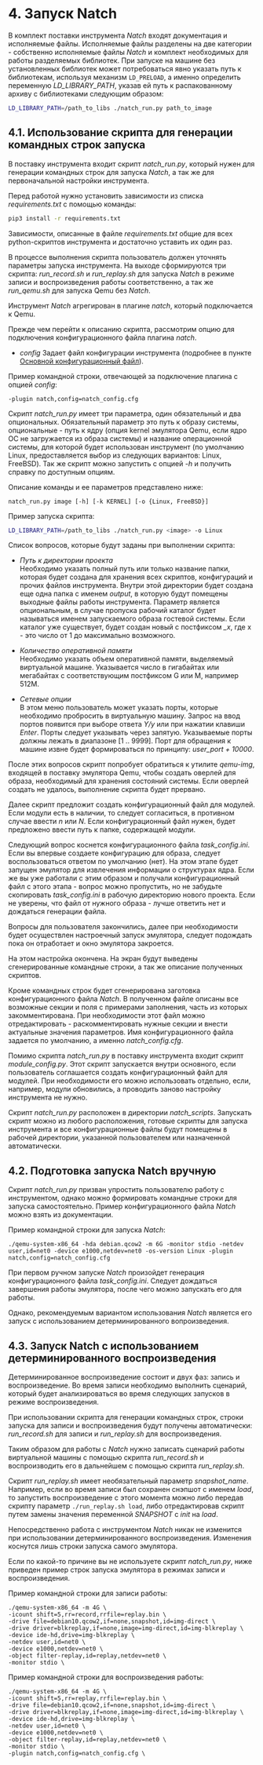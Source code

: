 <div style="page-break-before:always;">
</div>

# <a name="natch_run_main"></a>4. Запуск Natch

В комплект поставки инструмента *Natch* входят документация и исполняемые файлы. Исполняемые файлы разделены на две категории - собственно исполняемые файлы *Natch* и комплект необходимых для работы разделяемых библиотек. При запуске на машине без установленных библиотек может потребоваться явно указать путь к библиотекам, используя механизм `LD_PRELOAD`, а именно определить переменную *LD_LIBRARY_PATH*, указав ей путь к распакованному архиву с библиотеками следующим образом:   
```bash
LD_LIBRARY_PATH=/path_to_libs ./natch_run.py path_to_image
```

## <a name="natch_run_script"></a>4.1. Использование скрипта для генерации командных строк запуска

В поставку инструмента входит скрипт *natch_run.py*, который нужен для генерации командных строк для запуска *Natch*, а так же для первоначальной настройки инструмента.

Перед работой нужно установить зависимости из списка *requirements.txt* с помощью команды:
```bash
pip3 install -r requirements.txt
```
Зависимости, описанные в файле *requirements.txt* общие для всех python-скриптов инструмента и достаточно уставить их один раз.

В процессе выполнения скрипта пользователь должен уточнять параметры запуска инструмента. На выходе сформируются три скрипта: *run_record.sh* и *run_replay.sh* для запуска *Natch* в режиме записи и
воспроизведения работы соответственно, а так же *run_qemu.sh* для запуска Qemu без *Natch*.

Инструмент *Natch* агрегирован в плагине *natch*, который подключается к Qemu.

Прежде чем перейти к описанию скрипта, рассмотрим опцию для подключения конфигурационного файла плагина *natch*.
- *config*
Задает файл конфигурации инструмента (подробнее в пункте [Основной конфигурационный файл](3_configs.md#main_config)).

Пример командной строки, отвечающей за подключение плагина с опцией *config*:
```
-plugin natch,config=natch_config.cfg
```
Скрипт *natch_run.py* имеет три параметра, один обязательный и два опциональных. Обязательный параметр это путь к образу системы, опциональные - путь к ядру (опция kernel эмулятора Qemu, если ядро ОС не загружается из образа системы) и название операционной системы, для которой будет использован инструмент (по умолчанию Linux, предоставляется выбор из следующих вариантов: Linux, FreeBSD). Так же скрипт можно запустить с опцией *-h* и получить справку по доступным опциям.

Описание команды и ее параметров представлено ниже:
```text
natch_run.py image [-h] [-k KERNEL] [-o {Linux, FreeBSD}]
```
Пример запуска скрипта:
```bash
LD_LIBRARY_PATH=/path_to_libs ./natch_run.py <image> -o Linux
```

Список вопросов, которые будут заданы при выполнении скрипта:
- *Путь к директории проекта* \
Необходимо указать полный путь или только название папки, которая будет создана для хранения всех скриптов, конфигураций и прочих файлов инструмента.
Внутри этой директории будет создана еще одна папка с именем *output*, в которую будут помещены выходные файлы работы инструмента.
Параметр является опциональным, в случае пропуска рабочий каталог будет называться именем запускаемого образа гостевой системы.
Если каталог уже существует, будет создан новый с постфиксом *_х*, где x - это число от 1 до максимально возможного.

- *Количество оперативной памяти* \
Необходимо указать объем оперативной памяти, выделяемый виртуальной машине. Указывается число в гигабайтах или мегабайтах с соответствующим постфиксом G или M, например 512M.

- *Сетевые опции* \
В этом меню пользователь может указать порты, которые необходимо пробросить в виртуальную машину. Запрос на ввод портов появится при выборе ответа *Y/y* или при нажатии клавиши *Enter*. Порты следует указывать через запятую. Указываемые порты должны лежать в диапазоне [1 .. 9999]. Порт для обращения к машине извне будет формироваться по принципу: *user_port + 10000*.

После этих вопросов скрипт попробует обратиться к утилите *qemu-img*, входящей в поставку эмулятора Qemu, чтобы создать оверлей для образа, необходимый для хранения состояний системы. Если оверлей создать не удалось, выполнение скрипта будет прервано.

Далее скрипт предложит создать конфигурационный файл для модулей. Если модули есть в наличии, то следует согласиться, в противном случае ввести *n* или *N*. Если конфигурационный файл нужен, будет предложено ввести путь к папке, содержащей модули.

Следующий вопрос коснется конфигурационного файла *task_config.ini*. Если вы впервые создаете конфигурацию для образа, следует воспользоваться ответом по умолчанию (нет). На этом этапе будет запущен эмулятор для извлечения информации о структурах ядра. Если же вы уже работали с этим образом и получали конфигурационный файл с этого этапа - вопрос можно пропустить, но не забудьте скопировать *task_config.ini* в рабочую директорию нового проекта. Если не уверены, что файл от нужного образа - лучше ответить нет и дождаться генерации файла.

Вопросы для пользователя закончились, далее при необходимости будет осуществлен настроечный запуск эмулятора, следует подождать пока он отработает и окно эмулятора закроется.

На этом настройка окончена. На экран будут выведены сгенерированные командные строки, а так же описание полученных скриптов.

Кроме командных строк будет сгенерирована заготовка конфигурационного файла *Natch*. В полученном файле описаны все возможные секции и поля с примерами заполнения, часть из которых закомментирована. При необходимости этот файл можно отредактировать -
раскомментировать нужные секции и внести актуальные значения параметров. Имя конфигурационного файла задается по умолчанию, а именно *natch_config.cfg*.

Помимо скрипта *natch_run.py* в поставку инструмента входит скрипт *module_config.py*. Этот скрипт запускается внутри основного, если пользователь соглашается создать конфигурационный файл для модулей. При необходимости его можно использовать отдельно, если, например, модули обновились, а проводить заново настройку инструмента не нужно.

Скрипт *natch_run.py* расположен в директории *natch_scripts*. Запускать скрипт можно из любого расположения, готовые скрипты для запуска инструмента и все конфигурационные файлы будут помещены в рабочей директории, указанной пользователем или назначенной автоматически.


## 4.2. Подготовка запуска Natch вручную

Скрипт *natch_run.py* призван упростить пользователю работу с инструментом, однако можно формировать командные строки для запуска самостоятельно. Пример конфигурационного файла *Natch* можно взять из документации.  

Пример командной строки для запуска *Natch*:

``./qemu-system-x86_64 -hda debian.qcow2 -m 6G -monitor stdio -netdev user,id=net0 -device e1000,netdev=net0 -os-version Linux -plugin natch,config=natch_config.cfg``

При первом ручном запуске *Natch* произойдет генерация конфигурационного файла *task_config.ini*. Следует дождаться завершения работы эмулятора, после чего можно запускать его для работы.

Однако, рекомендуемым вариантом использования *Natch* является его запуск с использованием детерминированного вопроизведения.

## 4.3. Запуск Natch с использованием детерминированного воспроизведения

Детерминированное воспроизведение состоит и двух фаз: запись и воспроизведение. Во время записи необходимо выполнить сценарий, который будет анализироваться во время следующих запусков в режиме воспроизведения.

При использовании скрипта для генерации командных строк, строки запуска для записи и воспроизведения будут получены автоматически: *run_record.sh* для записи и *run_replay.sh* для воспроизведения.

Таким образом для работы с *Natch* нужно записать сценарий работы виртуальной машины с помощью скрипта *run_record.sh* и воспроизводить его в дальнейшем с помощью скрипта *run_replay.sh*.

Скрипт *run_replay.sh* имеет необязательный параметр *snapshot_name*. Например, если во время записи был сохранен снэпшот с именем *load*, то запустить воспроизведение с этого момента можно либо передав скрипту параметр ``./run_replay.sh load``, либо отредактировав скрипт путем замены значения переменной *SNAPSHOT* с *init* на *load*.

Непосредственно работа с инструментом *Natch* никак не изменится при использовании детерминированного воспроизведения. Изменения коснутся лишь строки запуска самого эмулятора.

Если по какой-то причине вы не используете скрипт *natch_run.py*, ниже приведен пример строк запуска эмулятора в режимах записи и воспроизведения.

Пример командной строки для записи работы:

```text
./qemu-system-x86_64 -m 4G \
-icount shift=5,rr=record,rrfile=replay.bin \
-drive file=debian10.qcow2,if=none,snapshot,id=img-direct \
-drive driver=blkreplay,if=none,image=img-direct,id=img-blkreplay \
-device ide-hd,drive=img-blkreplay \
-netdev user,id=net0 \
-device e1000,netdev=net0 \
-object filter-replay,id=replay,netdev=net0 \
-monitor stdio \
```
  
Пример командной строки для воспроизведения работы:

```text
./qemu-system-x86_64 -m 4G \
-icount shift=5,rr=replay,rrfile=replay.bin \
-drive file=debian10.qcow2,if=none,snapshot,id=img-direct \
-drive driver=blkreplay,if=none,image=img-direct,id=img-blkreplay \
-device ide-hd,drive=img-blkreplay \
-netdev user,id=net0 \
-device e1000,netdev=net0 \
-object filter-replay,id=replay,netdev=net0 \
-monitor stdio \
-plugin natch,config=natch_config.cfg \
```


